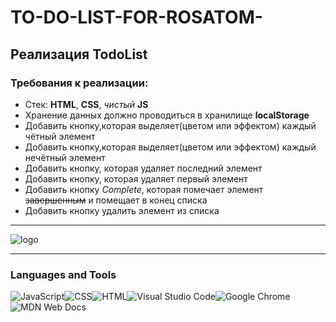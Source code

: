 # TO-DO-LIST-FOR-ROSATOM-

## Реализация TodoList

### Требования к реализации:

- Стек: **HTML**, **CSS**, _чистый_ **JS**
- Хранение данных должно проводиться в хранилище **localStorage**
- Добавить кнопку,которая выделяет(цветом или эффектом) каждый чётный элемент
- Добавить кнопку,которая выделяет(цветом или эффектом) каждый нечётный элемент
- Добавить кнопку, которая удаляет последний элемент
- Добавить кнопку, которая удаляет первый элемент
- Добавить кнопку _Complete_, которая помечает элемент ~~завершенным~~ и помещает в конец списка
- Добавить кнопку удалить элемент из списка

---

![logo](https://www.tadviser.ru/images/1/1f/%D0%93%D0%A0%D0%98%D0%9D%D0%90%D0%A2%D0%9E%D0%9C_%D0%9B%D0%BE%D0%B3%D0%BE2021.png)

---

### Languages and Tools

![JavaScript](https://img.shields.io/badge/javascript-%23323330.svg?style=for-the-badge&logo=javascript&logoColor=%23F7DF1E)![CSS](https://img.shields.io/badge/css-%231572B6.svg?style=for-the-badge&logo=css&logoColor=white)![HTML](https://img.shields.io/badge/html-%23E34F26.svg?style=for-the-badge&logo=html5&logoColor=white)![Visual Studio Code](https://img.shields.io/badge/Visual%20Studio%20Code-0078d7.svg?style=for-the-badge&logo=visual-studio-code&logoColor=white)![Google Chrome](https://img.shields.io/badge/Google%20Chrome-4285F4?style=for-the-badge&logo=GoogleChrome&logoColor=white)![MDN Web Docs](https://img.shields.io/badge/MDN_Web_Docs-black?style=for-the-badge&logo=mdnwebdocs&logoColor=white)
